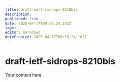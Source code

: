 ```yaml
---
title: draft-ietf-sidrops-8210bis
description: 
published: true
date: 2025-04-17T08:56:24.102Z
tags: 
editor: markdown
dateCreated: 2025-04-17T08:56:24.102Z
---
```


# draft-ietf-sidrops-8210bis
Your content here